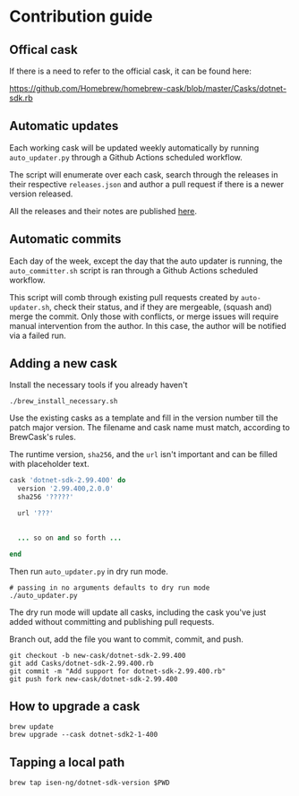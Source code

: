 # Contribution guide

## Offical cask

If there is a need to refer to the official cask, it can be found here:

https://github.com/Homebrew/homebrew-cask/blob/master/Casks/dotnet-sdk.rb


## Automatic updates

Each working cask will be updated weekly automatically by running `auto_updater.py` through a 
Github Actions scheduled workflow.

The script will enumerate over each cask, search through the releases in their respective 
`releases.json` and author a pull request if there is a newer version released.

All the releases and their notes are published [here](https://github.com/dotnet/core/tree/master/release-notes).

## Automatic commits

Each day of the week, except the day that the auto updater is running, the `auto_committer.sh` script is ran
through a Github Actions scheduled workflow.

This script will comb through existing pull requests created by `auto-updater.sh`, check their status, and if
they are mergeable, (squash and) merge the commit. Only those with conflicts, or merge issues will require
manual intervention from the author. In this case, the author will be notified via a failed run.

## Adding a new cask

Install the necessary tools if you already haven't

```shell
./brew_install_necessary.sh
```

Use the existing casks as a template and fill in the version number till the patch major version. The filename and cask name must match, according to BrewCask's rules.

The runtime version, `sha256`, and the `url` isn't important and can be filled with placeholder text.

```ruby
cask 'dotnet-sdk-2.99.400' do
  version '2.99.400,2.0.0'
  sha256 '?????'

  url '???'
  

  ... so on and so forth ...

end
```

Then run `auto_updater.py` in dry run mode.

```shell
# passing in no arguments defaults to dry run mode
./auto_updater.py
```

The dry run mode will update all casks, including the cask you've just added without committing and publishing pull
requests.

Branch out, add the file you want to commit, commit, and push.

```shell
git checkout -b new-cask/dotnet-sdk-2.99.400
git add Casks/dotnet-sdk-2.99.400.rb
git commit -m "Add support for dotnet-sdk-2.99.400.rb"
git push fork new-cask/dotnet-sdk-2.99.400
```

## How to upgrade a cask

```shell
brew update
brew upgrade --cask dotnet-sdk2-1-400
```

## Tapping a local path

```shell
brew tap isen-ng/dotnet-sdk-version $PWD
```
